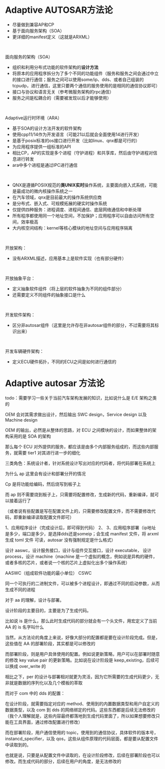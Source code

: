 # Adaptive AUTOSAR方法论
- 尽量做到兼容AP和CP
- 基于面向服务架构（SOA）
- 更详细的manifest定义（这就是ARXML）

<br/>

面向服务的架构（SOA）
- 组织和利用分布式功能的软件架构的**设计方法**
- 将原本的应用程序拆分为了多个不同的功能组件（服务和服务之间会通过中立的接口进行通信；服务之间可以使用some/ip、dds、或者自己组装的tcpudp，进行通信，这里只要两个通信的服务使用的是相同的通信协议即可）
- 接口与协议和语言无关（参考微服务架构的rpc通信）
- 服务之间是松耦合的（需要被发现以后才能够使用）

<br/>

Adaptive运行时环境（ARA）
- 基于SOA的设计方法开发的软件架构
- 使用cpp11/14作为开发语言（可能21以后就会全面使用14进行开发）
- 是基于posix标准的os接口进行开发（比如linux、qnx都是可行的）
- 为应用程序提供一组标准的API
- 相比CP，AP的实现是多个进程（守护进程）和共享库，然后由守护进程对信息进行转发
- ara中多个进程是通过IPC进行通信

<br/>

- QNX是遵循POSIX规范的**类UNIX实时**操作系统，主要面向嵌入式系统，可能是最成功的微内核操作系统之一
- 在汽车领域，qnx是目前最大的操作系统供应商
- 是分布式、嵌入式、可规模拓展的硬实时操作系统
- 仅提供四种服务：进程调度、进程间通信、底层网络通信和中断处理
- 所有程序都使用同一个地址空间，不加保护；应用程序可以自由访问所有空间，效率极高
- 大内核空间结构：kernel等核心模块的地址空间与应用程序隔离

<br/>

开放架构：
- 没有ARXML描述，应用基本上是软件实现（也有部分硬件）

<br/>

开放抽象平台：
- 定义抽象软件组件（将上层的软件抽象为不同的组件部分）
- 还需要定义不同组件的抽象接口是什么

<br/>

开发软件架构：
- 区分非autosar组件（这里是允许存在非autosar组件的部分，不过需要将其标识出来）

<br/>

开发车辆硬件架构：
- 定义ECU硬件拓扑，不同的ECU之间是如何进行通信的

# Adaptive autosar 方法论

todo：需要学习一些关于当前汽车架构发展的知识，比如说什么是 E/E 架构之类的

OEM 会对其需求做出设计，然后输出 SWC design，Service design 以及 Machine design

OEM 的输出，必然是从整体的思路，对 ECU 之间模块的设计，而如果整体的架构采用的是 SOA 的架构

那么每个 ECU 对外提供的服务，都应该是由多个内部服务组成的，而这些内部服务，就需要 tier1 对其进行进一步的细化

三类角色：系统设计者，针对系统设计写出对应的代码者，将代码部署在系统上

为什么 ap 这里会有设计和部署分开的情况

Cp 是将功能给编码，然后烧写到板子上

而 ap 则不需要烧到板子上，只需要将配置修改，生成新的代码，重新编译，就可以接着运行了

（或者说有些配置是写在配置文件上的，只需要修改配置文件，而不需要修改代码，即重新编译读取配置文件即可）

1、应用程序设计（完成设计后，即可得到代码） 2、 3、应用程序部署（ip地址是多少，端口是多少，是选择dds还是someip；会生成 manifest 文件，将 arxml 生成 toml 文件 可读，autosar 没有强制规定是什么格式）

设计 aaswc，设计服务接口，设计与组件交互接口，设计 executable， 设计 process，设计 machine（machine 是一个虚拟的概念，例如说是异构的硬件，或者多核的芯片，或者说一个核的芯片上虚拟化出多个操作系统）

AASWC（组成软件功能的最小单位） CSWC

同一个可执行的二进制文件，可以被多个进程设计，即通过不同的启动参数，从而生成不同的进程





对于 aa 的理解，设计与部署。

设计阶段的主要目的，主要是为了生成代码。

比如说 is 是什么，那么此时生成代码的部分就会有一个头文件，用宏定义了当前 AA 的 is 名字叫什么

当然，从方法论的角度上来说，好像大部分的配置都是要在设计阶段完成。但是，这些值在 AA 的部署阶段，其实都是可以修改的

而部署阶段，则是用户具体使用的配置。例如说更新策略，用户可以在部署时随意的修改 key value pair 的更新策略。比如说在设计阶段是 keep_existing，后续可以换成 over_write 的

相比之下，per 的设计与部署相对就更为灵活，因为它所需要的生成代码更少，无非就是数据的序列化以及几个模板的萃取

而对于 com 中的 dds 的配置：

在设计阶段，就需要指定对应的 method、使用到的内置数据类型和用户自定义的数据类型，以及 com 到 dds 的网络绑定的代码。这些东西都是后续无法修改的（我个人理解就是，这些内容最终都落地到生成代码里面了，所以如果想要修改只能在工具界面，通过修改配置进行修改）

而在部署阶段，用户通信使用的 topic，使用到的通信协议，具体软件的版本号，instancd_specifier，以及 qos，这些从组件原理的代码层面，都是要从配置文件中读取到的。

也就是说，只要是从配置文件中读取的，在设计阶段修改，后续在部署阶段也可以修改。而生成代码的部分，后续在用户的角度，是无法修改的
